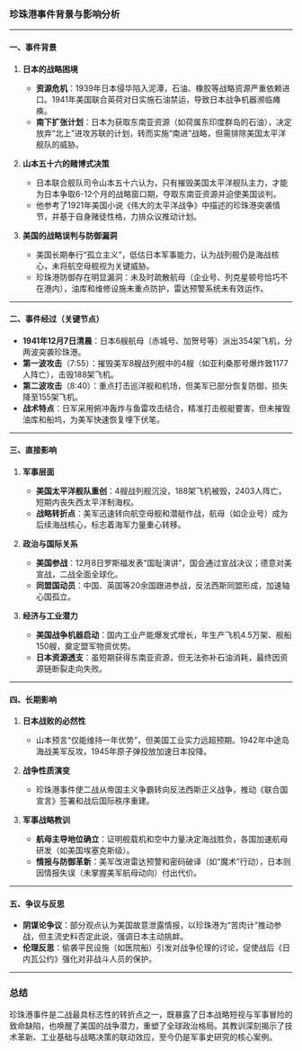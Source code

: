 ### 珍珠港事件背景与影响分析

---

#### ​**一、事件背景**​

1. ​**日本的战略困境**​
    
    - ​**资源危机**​：1939年日本侵华陷入泥潭，石油、橡胶等战略资源严重依赖进口。1941年美国联合英荷对日实施石油禁运，导致日本战争机器濒临瘫痪。
    - ​**南下扩张计划**​：日本为获取东南亚资源（如荷属东印度群岛的石油），决定放弃“北上”进攻苏联的计划，转而实施“南进”战略，但需排除美国太平洋舰队的威胁。
2. ​**山本五十六的赌博式决策**​
    
    - 日本联合舰队司令山本五十六认为，只有摧毁美国太平洋舰队主力，才能为日本争取6-12个月的战略窗口期，夺取东南亚资源并迫使美国谈判。
    - 他参考了1921年美国小说《伟大的太平洋战争》中描述的珍珠港突袭情节，并基于自身赌徒性格，力排众议推动计划。
3. ​**美国的战略误判与防御漏洞**​
    
    - 美国长期奉行“孤立主义”，低估日本军事能力，认为战列舰仍是海战核心，未将航空母舰视为关键威胁。
    - 珍珠港防御存在明显漏洞：未及时疏散航母（企业号、列克星顿号恰巧不在港内），油库和维修设施未重点防护，雷达预警系统未有效运作。

---

#### ​**二、事件经过（关键节点）​**​

- ​**1941年12月7日清晨**​：日本6艘航母（赤城号、加贺号等）派出354架飞机，分两波突袭珍珠港。
- ​**第一波攻击**​（7:55）：摧毁美军8艘战列舰中的4艘（如亚利桑那号爆炸致1177人阵亡），击毁188架飞机。
- ​**第二波攻击**​（8:40）：重点打击巡洋舰和机场，但美军已部分恢复防御，损失降至155架飞机。
- ​**战术特点**​：日军采用俯冲轰炸与鱼雷攻击结合，精准打击舰艇要害，但未摧毁油库和船坞，为美军快速恢复埋下伏笔。

---

#### ​**三、直接影响**​

1. ​**军事层面**​
    
    - ​**美国太平洋舰队重创**​：4艘战列舰沉没，188架飞机被毁，2403人阵亡，短期内丧失西太平洋制海权。
    - ​**战略转折点**​：美军迅速转向航空母舰和潜艇作战，航母（如企业号）成为后续海战核心，标志着海军力量重心转移。
2. ​**政治与国际关系**​
    
    - ​**美国参战**​：12月8日罗斯福发表“国耻演讲”，国会通过宣战决议；德意对美宣战，二战全面全球化。
    - ​**同盟国动员**​：中国、英国等20余国跟进参战，反法西斯同盟形成，加速轴心国孤立。
3. ​**经济与工业潜力**​
    
    - ​**美国战争机器启动**​：国内工业产能爆发式增长，年生产飞机4.5万架、舰船150艘，奠定盟军物资优势。
    - ​**日本资源透支**​：虽短期获得东南亚资源，但无法弥补石油消耗，最终因资源链断裂走向失败。

---

#### ​**四、长期影响**​

1. ​**日本战败的必然性**​
    
    - 山本预言“仅能维持一年优势”，但美国工业实力远超预期。1942年中途岛海战美军反攻，1945年原子弹投放加速日本投降。
2. ​**战争性质演变**​
    
    - 珍珠港事件使二战从帝国主义争霸转向反法西斯正义战争，推动《联合国宣言》签署和战后国际秩序重建。
3. ​**军事战略教训**​
    
    - ​**航母主导地位确立**​：证明舰载机和空中力量决定海战胜负，各国加速航母研发（如美国埃塞克斯级）。
    - ​**情报与防御革新**​：美军改进雷达预警和密码破译（如“魔术”行动），日本则因情报失误（未掌握美军航母动向）付出代价。

---

#### ​**五、争议与反思**​

- ​**阴谋论争议**​：部分观点认为美国故意泄露情报，以珍珠港为“苦肉计”推动参战，但主流史料否定此说，强调日本主动挑衅。
- ​**伦理反思**​：偷袭平民设施（如医院船）引发对战争伦理的讨论，促使战后《日内瓦公约》强化对非战斗人员的保护。

---

### 总结

珍珠港事件是二战最具标志性的转折点之一，既暴露了日本战略短视与军事冒险的致命缺陷，也唤醒了美国的战争潜力，重塑了全球政治格局。其教训深刻揭示了技术革新、工业基础与战略决策的联动效应，至今仍是军事史研究的核心案例。